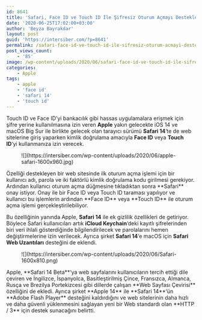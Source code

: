 ```yaml
---
id: 8641
title: 'Safari, Face ID ve Touch ID İle Şifresiz Oturum Açmayı Destekleyecek'
date: '2020-06-25T17:02:00+03:00'
author: 'Beyza Bayrakdar'
layout: post
guid: 'https://intersiber.com/?p=8641'
permalink: /safari-face-id-ve-touch-id-ile-sifresiz-oturum-acmayi-destekleyecek/
post_views_count:
    - '85'
image: /wp-content/uploads/2020/06/safari-face-id-ve-touch-id-ile-sifresiz-oturum-acmayi-destekleyecek.jpeg
categories:
    - Apple
tags:
    - apple
    - 'face id'
    - 'safari 14'
    - 'touch id'
---
```


Touch ID ve Face ID’yi bankacılık gibi hassas uygulamalara erişmek için şifre yerine kullanılmasına izin veren **Apple** yakın gelecekte iOS 14 ve macOS Big Sur ile birlikte gelecek olan tarayıcı sürümü **Safari 14**‘te de web sitelerine giriş yaparken kimlik doğrulama amacıyla **Face ID** veya **Touch ID**‘yi kullanmanıza izin verecek.

<figure class="wp-block-image size-large">![](https://intersiber.com/wp-content/uploads/2020/06/apple-safari-1600x960.jpg)</figure>Özelliği destekleyen bir web sitesinde ilk oturum açma işlemi için bir kullanıcı adı, parola ve iki faktörlü kimlik doğrulama kodu girilmesi gerekiyor. Ardından kullanıcı oturum açma düğmesine tıkladıktan sonra **Safari** onay istiyor. Onay ile bir Face ID veya ‌Touch ID‌ taraması yapılıyor ve kullanıcı bu işlemlerin ardından **Face ID** veya ‌**Touch ID‌** ile oturum açma işlemi gerçekleştirilebiliyor.

Bu özelliğinin yanında Apple, **Safari 14** ile ek gizlilik özellikleri de getiriyor. Böylece Safari kullanıcıları artık **iCloud Keychain**‘deki kayıtlı şifrelerinden biri veri ihlali gösterdiğinde bilgilendirilecek ve parolalarını hemen değiştirmelerine izin verilecek. Ayrıca şirket **Safari 14**‘e macOS için **Safari Web Uzantıları** desteğini de eklendi.

<figure class="wp-block-image size-large">![](https://intersiber.com/wp-content/uploads/2020/06/Safari-1600x810.png)</figure>Apple, **Safari 14 Beta**‘ya web sayfalarını kullanıcıların tercih ettiği dile çeviren ve İngilizce, İspanyolca, Basitleştirilmiş Çince, Fransızca, Almanca, Rusça ve Brezilya Portekizcesi gibi dillerde çalışan **Web Sayfası Çevirisi** özelliğini de ekledi. Ayrıca şirket **Apple 14** ile **Safari 14**‘ün **Adobe Flash Player** desteğini kaldırdığını ve web sitelerinin daha hızlı ve daha güvenli yüklenmesini sağlayan yeni bir Web standardı olan **HTTP / 3** için destek sunacağını belirtti.